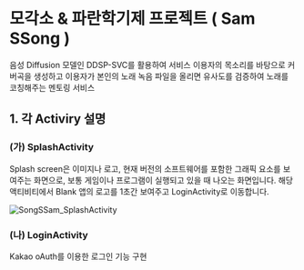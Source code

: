 # 모각소 & 파란학기제 프로젝트 ( Sam SSong )

음성 Diffusion 모델인 DDSP-SVC를 활용하여 서비스 이용자의 목소리를 바탕으로 커버곡을 생성하고 이용자가 본인의 노래 녹음 파일을 올리면 유사도를 검증하여 노래를 코칭해주는 멘토링 서비스

## 1. 각 Activiry 설명

### (가) SplashActivity 
Splash screen은 이미지나 로고, 현재 버전의 소프트웨어를 포함한 그래픽 요소를 보여주는 화면으로, 보통 게임이나 프로그램이 실행되고 있을 때 나오는 화면입니다.
해당 액티비티에서 Blank 앱의 로고를 1초간 보여주고 LoginActivity로 이동합니다.

![SongSSam_SplashActivity](https://github.com/chlwnsxo00/SongSSam/assets/31373739/49e6f181-5b92-4254-af28-7d8424c2ff81)

### (나) LoginActivity
Kakao oAuth를 이용한 로그인 기능 구현



